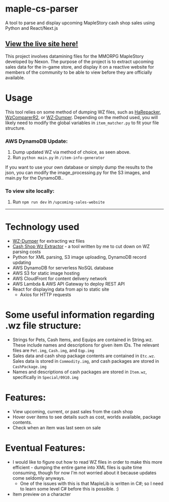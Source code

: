 # maple-cs-parser

A tool to parse and display upcoming MapleStory cash shop sales using Python and React/Next.js

## [View the live site here!](https://masonym.dev/ms-upcoming-sales)

This project involves datamining files for the MMORPG MapleStory developed by Nexon. The purpose of the project is to extract upcoming sales data for the in-game store, and display it on a reactive website for members of the community to be able to view before they are officially available. 

# Usage

This tool relies on some method of dumping WZ files, such as [HaRepacker](https://github.com/lastbattle/Harepacker-resurrected), [WzComparerR2](https://github.com/Kagamia/WzComparerR2), or [WZ-Dumper](https://github.com/Xterminatorz/WZ-Dumper). Depending on the method used, you will likely need to modify the global variables in `item_matcher.py` to fit your file structure. 

### AWS DynamoDB Update:

1. Dump updated WZ via method of choice, as seen above.
2. Run `python main.py` in `/item-info-generator`

If you want to use your own database or simply dump the results to the json, you can modify the image_processing.py for the S3 images, and main.py for the DynamoDB..

### To view site locally:

1. Run `npm run dev` in `/upcoming-sales-website`


---

# Technology used

* [WZ-Dumper](https://github.com/Xterminatorz/WZ-Dumper) for extracting wz files
* [Cash Shop Wz Extractor](https://github.com/masonym/cash-shop-wz-extractor) - a tool written by me to cut down on WZ parsing costs
* Python for XML parsing, S3 image uploading, DynamoDB record updating
* AWS DynamoDB for serverless NoSQL database
* AWS S3 for static image hosting
* AWS CloudFront for content delivery network
* AWS Lambda & AWS API Gateway to deploy REST API
* React for displaying data from api to static site
    * Axios for HTTP requests

# Some useful information regarding .wz file structure:

* Strings for Pets, Cash Items, and Equips are contained in String.wz. These include names and descriptions for given item IDs. The relevant files are `Pet.img`, `Cash.img`, and `Eqp.img`
* Sales data and cash shop package contents are contained in `Etc.wz`. Sales data is stored in `Commodity.img`, and cash packages are stored in `CashPackage.img`
* Names and descriptions of cash packages are stored in `Item.wz`, specifically in `Special/0910.img`

# Features:

* View upcoming, current, or past sales from the cash shop
* Hover over items to see details such as cost, worlds available, package contents.
* Check when an item was last seen on sale

# Eventual Features:

* I would like to figure out how to read WZ files in order to make this more efficient - dumping the entire game into XML files is quite time consuming, though for now I'm not worried about it because updates come seldomly anyways.
   * One of the issues with this is that MapleLib is written in C#; so I need to learn some level C# before this is possible. :)
* Item preview on a character
